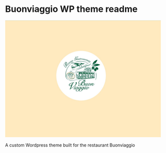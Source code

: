 # Buonviaggio WP theme readme

![Site image]( https://raw.githubusercontent.com/Nootuff/Buonviaggio-WP-Theme/main/screenshot.jpg)

A custom Wordpress theme built for the restaurant Buonviaggio